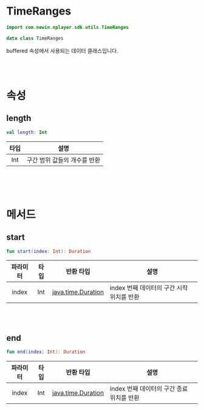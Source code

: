 # TimeRanges

```kotlin
import com.newin.nplayer.sdk.utils.TimeRanges
```

```kotlin
data class TimeRanges
```

buffered 속성에서 사용되는 데이터 클래스입니다.

<br><br>
# 속성

## length
```kotlin
val length: Int
```
|타입|설명|
|:--:|:--:|
|Int|구간 범위 값들의 개수를 반환|

<br><br><br>
# 메서드

## start
```kotlin
fun start(index: Int): Duration
```
|파라미터|타입|반환 타입|설명|
|:--:|:--:|:--:|--|
|index|Int|[java.time.Duration](https://developer.android.com/reference/java/time/Duration)|index 번째 데이터의 구간 시작 위치를 반환|

<br><br>
## end
```kotlin
fun end(index: Int): Duration
```
|파라미터|타입|반환 타입|설명|
|:--:|:--:|:--:|--|
|index|Int|[java.time.Duration](https://developer.android.com/reference/java/time/Duration)|index 번째 데이터의 구간 종료 위치를 반환|
